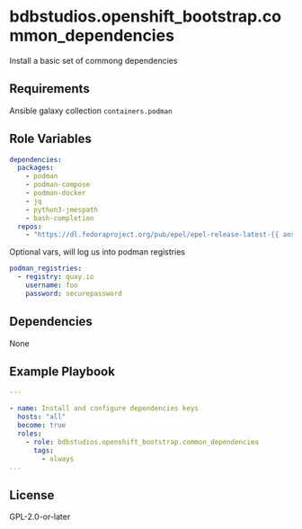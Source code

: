 bdbstudios.openshift_bootstrap.common_dependencies
=========

Install a basic set of commong dependencies

Requirements
------------

Ansible galaxy collection `containers.podman`

Role Variables
--------------

```yaml
dependencies:
  packages:
    - podman
    - podman-compose
    - podman-docker
    - jq
    - python3-jmespath
    - bash-completion
  repos:
    - "https://dl.fedoraproject.org/pub/epel/epel-release-latest-{{ ansible_distribution_major_version }}.noarch.rpm"

```

Optional vars, will log us into podman registries
```yaml
podman_registries:
  - registry: quay.io
    username: foo
    password: securepassword
```

Dependencies
------------

None

Example Playbook
----------------

```yaml
---

- name: Install and configure dependencies keys
  hosts: "all"
  become: true
  roles:
    - role: bdbstudios.openshift_bootstrap.common_dependencies
      tags:
        - always
...
```

License
-------

GPL-2.0-or-later
